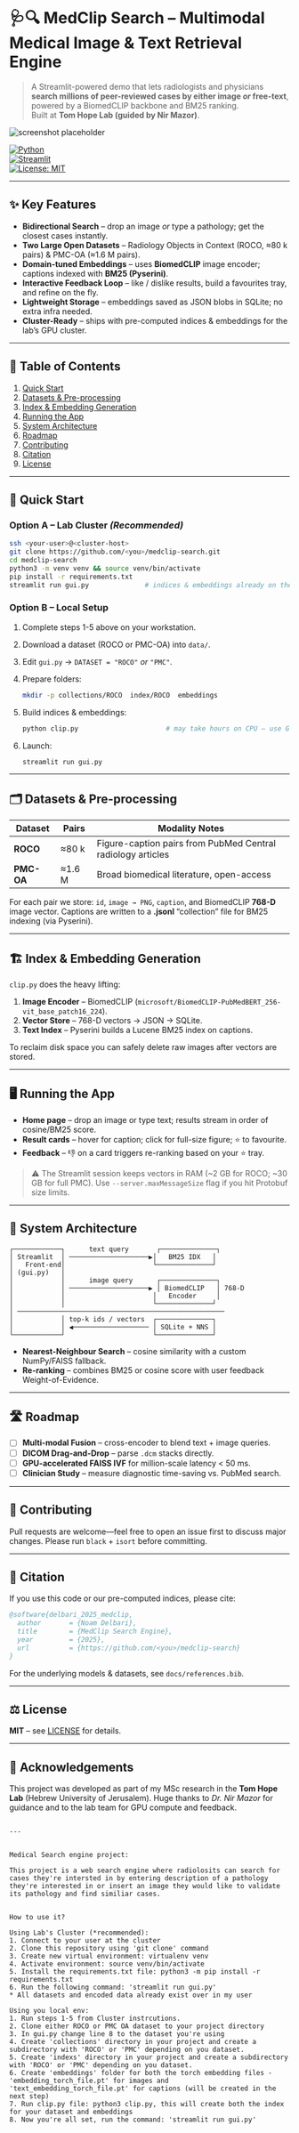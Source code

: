 
# 🩺🔍 MedClip Search – Multimodal Medical Image & Text Retrieval Engine

> A Streamlit-powered demo that lets radiologists and physicians **search millions of peer-reviewed cases by either image _or_ free-text**, powered by a BiomedCLIP backbone and BM25 ranking.  
> Built at **Tom Hope Lab (guided by Nir Mazor)**.

![screenshot placeholder](docs/demo_screenshot.png)

[![Python](https://img.shields.io/badge/python-3.9%2B-blue.svg)](https://www.python.org/)  
[![Streamlit](https://img.shields.io/badge/streamlit-1.x-red.svg)](https://streamlit.io/)  
[![License: MIT](https://img.shields.io/badge/license-MIT-green.svg)](LICENSE)

---

## ✨ Key Features
- **Bidirectional Search** – drop an image *or* type a pathology; get the closest cases instantly.  
- **Two Large Open Datasets** – Radiology Objects in Context (ROCO, ≈80 k pairs) & PMC-OA (≈1.6 M pairs).  
- **Domain-tuned Embeddings** – uses **BiomedCLIP** image encoder; captions indexed with **BM25 (Pyserini)**.  
- **Interactive Feedback Loop** – like / dislike results, build a favourites tray, and refine on the fly.  
- **Lightweight Storage** – embeddings saved as JSON blobs in SQLite; no extra infra needed.  
- **Cluster-Ready** – ships with pre-computed indices & embeddings for the lab’s GPU cluster.

---

## 📑 Table of Contents
1. [Quick Start](#-quick-start)  
2. [Datasets & Pre-processing](#-datasets--pre-processing)  
3. [Index & Embedding Generation](#-index--embedding-generation)  
4. [Running the App](#-running-the-app)  
5. [System Architecture](#-system-architecture)  
6. [Roadmap](#-roadmap)  
7. [Contributing](#-contributing)  
8. [Citation](#-citation)  
9. [License](#-license)

---

## 🚀 Quick Start

### Option A – Lab Cluster *(Recommended)*
```bash
ssh <your-user>@<cluster-host>
git clone https://github.com/<you>/medclip-search.git
cd medclip-search
python3 -m venv venv && source venv/bin/activate
pip install -r requirements.txt
streamlit run gui.py              # indices & embeddings already on the cluster
````

### Option B – Local Setup

1. Complete steps 1-5 above on your workstation.
2. Download a dataset (ROCO or PMC-OA) into `data/`.
3. Edit `gui.py` → `DATASET = "ROCO"` *or* `"PMC"`.
4. Prepare folders:

   ```bash
   mkdir -p collections/ROCO  index/ROCO  embeddings
   ```
5. Build indices & embeddings:

   ```bash
   python clip.py                      # may take hours on CPU – use GPU if possible
   ```
6. Launch:

   ```bash
   streamlit run gui.py
   ```

---

## 🗂️ Datasets & Pre-processing

| Dataset    | Pairs  | Modality Notes                                              |
| ---------- | ------ | ----------------------------------------------------------- |
| **ROCO**   | ≈80 k  | Figure-caption pairs from PubMed Central radiology articles |
| **PMC-OA** | ≈1.6 M | Broad biomedical literature, open-access                    |

For each pair we store: `id`, `image → PNG`, `caption`, and BiomedCLIP **768-D** image vector.
Captions are written to a **.jsonl** “collection” file for BM25 indexing (via Pyserini).

---

## 🏗️ Index & Embedding Generation

`clip.py` does the heavy lifting:

1. **Image Encoder** – BiomedCLIP (`microsoft/BiomedCLIP-PubMedBERT_256-vit_base_patch16_224`).
2. **Vector Store** – 768-D vectors → JSON → SQLite.
3. **Text Index** – Pyserini builds a Lucene BM25 index on captions.

To reclaim disk space you can safely delete raw images after vectors are stored.

---

## 🖥️ Running the App

* **Home page** – drop an image or type text; results stream in order of cosine/BM25 score.
* **Result cards** – hover for caption; click for full-size figure; ⭐ to favourite.
* **Feedback** – 👎 on a card triggers re-ranking based on your ⭐ tray.

> ⚠️ The Streamlit session keeps vectors in RAM (\~2 GB for ROCO; \~30 GB for full PMC).
> Use `--server.maxMessageSize` flag if you hit Protobuf size limits.

---

## 🧬 System Architecture

```text
┌────────────┐      text query       ┌──────────────┐
│ Streamlit  │ ────────────────────▶│   BM25 IDX   │
│   Front-end│                      └──────────────┘
│ (gui.py)   │
│            │      image query      ┌──────────────┐
│            │ ────────────────────▶ │ BiomedCLIP   │ 768-D
│            │                      │   Encoder     │
│            │                      └──────────────┘
│ ────────────────────────────────────────────────────
│            │ top-k ids / vectors  ┌──────────────┐
│            │ ◀─────────────────── │ SQLite + NNS │
└────────────┘                      └──────────────┘
```

* **Nearest-Neighbour Search** – cosine similarity with a custom NumPy/FAISS fallback.
* **Re-ranking** – combines BM25 or cosine score with user feedback Weight-of-Evidence.

---

## 🛣️ Roadmap

* [ ] **Multi-modal Fusion** – cross-encoder to blend text + image queries.
* [ ] **DICOM Drag-and-Drop** – parse `.dcm` stacks directly.
* [ ] **GPU-accelerated FAISS IVF** for million-scale latency < 50 ms.
* [ ] **Clinician Study** – measure diagnostic time-saving vs. PubMed search.

---

## 🤝 Contributing

Pull requests are welcome—feel free to open an issue first to discuss major changes.
Please run `black` + `isort` before committing.

---

## 📜 Citation

If you use this code or our pre-computed indices, please cite:

```bibtex
@software{delbari_2025_medclip,
  author       = {Noam Delbari},
  title        = {MedClip Search Engine},
  year         = {2025},
  url          = {https://github.com/<you>/medclip-search}
}
```

For the underlying models & datasets, see `docs/references.bib`.

---

## ⚖️ License

**MIT** – see [LICENSE](LICENSE) for details.

---

## 🙏 Acknowledgements

This project was developed as part of my MSc research in the **Tom Hope Lab** (Hebrew University of Jerusalem). Huge thanks to *Dr. Nir Mazor* for guidance and to the lab team for GPU compute and feedback.

```

---


Medical Search engine project:

This project is a web search engine where radiolosits can search for cases they're intersted in by entering description of a pathology they're interested in or insert an image they would like to validate its pathology and find similiar cases.


How to use it?

Using Lab's Cluster (*recommended):
1. Connect to your user at the cluster
2. Clone this repository using 'git clone' command
3. Create new virtual environment: virtualenv venv
4. Activate environment: source venv/bin/activate
5. Install the requirements.txt file: python3 -m pip install -r requirements.txt
6. Run the following command: 'streamlit run gui.py'
* All datasets and encoded data already exist over in my user

Using you local env:
1. Run steps 1-5 from Cluster instrcutions.
2. Clone either ROCO or PMC OA dataset to your project directory
3. In gui.py change line 8 to the dataset you're using 
4. Create 'collections' directory in your project and create a subdirectory with 'ROCO' or 'PMC' depending on you dataset.
5. Create 'indexs' directory in your project and create a subdirectory with 'ROCO' or 'PMC' depending on you dataset.
6. Create 'embeddings' folder for both the torch embedding files - 'embedding_torch_file.pt' for images and 'text_embedding_torch_file.pt' for captions (will be created in the next step)
7. Run clip.py file: python3 clip.py, this will create both the index for your dataset and embeddings
8. Now you're all set, run the command: 'streamlit run gui.py'
